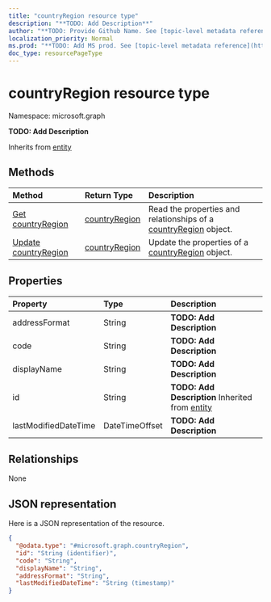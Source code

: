 ```yaml
---
title: "countryRegion resource type"
description: "**TODO: Add Description**"
author: "**TODO: Provide Github Name. See [topic-level metadata reference](https://msgo.azurewebsites.net/add/document/guidelines/metadata.html#topic-level-metadata)**"
localization_priority: Normal
ms.prod: "**TODO: Add MS prod. See [topic-level metadata reference](https://msgo.azurewebsites.net/add/document/guidelines/metadata.html#topic-level-metadata)**"
doc_type: resourcePageType
---
```


# countryRegion resource type


Namespace: microsoft.graph

**TODO: Add Description**


Inherits from [entity](../resources/entity.md)

## Methods
|Method|Return Type|Description|
|:---|:---|:---|
|[Get countryRegion](../api/countryregion-get.md)|[countryRegion](../resources/countryregion.md)|Read the properties and relationships of a [countryRegion](../resources/countryregion.md) object.|
|[Update countryRegion](../api/countryregion-update.md)|[countryRegion](../resources/countryregion.md)|Update the properties of a [countryRegion](../resources/countryregion.md) object.|

## Properties
|Property|Type|Description|
|:---|:---|:---|
|addressFormat|String|**TODO: Add Description**|
|code|String|**TODO: Add Description**|
|displayName|String|**TODO: Add Description**|
|id|String|**TODO: Add Description** Inherited from [entity](../resources/entity.md)|
|lastModifiedDateTime|DateTimeOffset|**TODO: Add Description**|

## Relationships
None

## JSON representation
Here is a JSON representation of the resource.
<!-- {
  "blockType": "resource",
  "keyProperty": "id",
  "@odata.type": "microsoft.graph.countryRegion",
  "baseType": "microsoft.graph.entity",
  "openType": false
}
-->
``` json
{
  "@odata.type": "#microsoft.graph.countryRegion",
  "id": "String (identifier)",
  "code": "String",
  "displayName": "String",
  "addressFormat": "String",
  "lastModifiedDateTime": "String (timestamp)"
}
```

